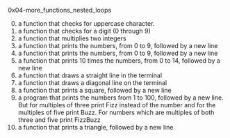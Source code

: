 0x04-more_functions_nested_loops

0. a function that checks for uppercase character.
1. a function that checks for a digit (0 through 9)
2. a function that multiplies two integers
3. a function that prints the numbers, from 0 to 9, followed by a new line
4. a function that prints the numbers, from 0 to 9, followed by a new line
5. a function that prints 10 times the numbers, from 0 to 14, followed by a new line
6. a function that draws a straight line in the terminal
7. a function that draws a diagonal line on the terminal
8. a function that prints a square, followed by a new line
9. a program that prints the numbers from 1 to 100, followed by a new line. But for multiples of three print Fizz instead of the number and for the multiples of five print Buzz. For numbers which are multiples of both three and five print FizzBuzz
10. a function that prints a triangle, followed by a new line

